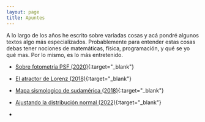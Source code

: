 ```yaml
---
layout: page
title: Apuntes
---
```


A lo largo de los años he escrito sobre variadas cosas y acá pondré algunos textos algo más especializados. Probablemente para entender estas cosas debas tener nociones de matemáticas, física, programación, y qué se yo qué mas. Por lo mismo, es lo más entretenido.

* [Sobre fotometría PSF (2020)](https://nicomedinap.github.io/2020/05/25/FotometriaPSF.html){:target="_blank"}

* [El atractor de Lorenz (2018)](https://nicomedinap.github.io/2018/11/09/Motivacion.html#El-atractor-de-Lorenz:){:target="_blank"}

* [Mapa sismologico de sudamérica (2018)](https://nicomedinap.github.io/2018/11/09/Motivacion.html#Un-mapa-sismológico-de-Sudamérica){:target="_blank"}

* [Ajustando la distribución normal (2022)](https://nicomedinap.github.io/2022/12/15/AjustandoUnaDistribucionNormal.html){:target="_blank"}

*

